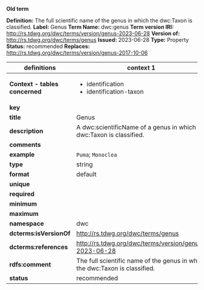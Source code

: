**Old term**

**Definition:** The full scientific name of the genus in which the dwc:Taxon is classified.
**Label:** Genus
**Term Name:** dwc:genus
**Term version IRI:** http://rs.tdwg.org/dwc/terms/version/genus-2023-06-28
**Version of:** http://rs.tdwg.org/dwc/terms/genus
**Issued:** 2023-06-28
**Type:** Property
**Status:** recommended
**Replaces:** http://rs.tdwg.org/dwc/terms/version/genus-2017-10-06


| definitions | context 1 |
|-|-|
| **Context - tables concerned** | <ul><li>identification</li><li>identification-taxon</li></ul> |
| **key** |  |
| **title** | Genus |
| **description** | A dwc:scientificName of a genus in which a dwc:Taxon is classified. |
| **comments** |  |
| **example** | `Puma`; `Monoclea` |
| **type** | string |
| **format** | default |
| **unique** |  |
| **required** |  |
| **minimum** |  |
| **maximum** |  |
| **namespace** | dwc |
| **dcterms:isVersionOf** | http://rs.tdwg.org/dwc/terms/genus |
| **dcterms:references** | http://rs.tdwg.org/dwc/terms/version/genus-2023-06-28 |
| **rdfs:comment** | The full scientific name of the genus in which the dwc:Taxon is classified. |
| **status** | recommended |

